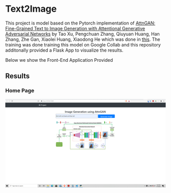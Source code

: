 # Text2Image

This project is model based on the Pytorch implementation of [AttnGAN: Fine-Grained Text to Image Generation with Attentional Generative Adversarial Networks](https://openaccess.thecvf.com/content_cvpr_2018/papers/Xu_AttnGAN_Fine-Grained_Text_CVPR_2018_paper.pdf) by Tao Xu, Pengchuan Zhang, Qiuyuan Huang, Han Zhang, Zhe Gan, Xiaolei Huang, Xiaodong He which was done in [this](https://github.com/taoxugit/AttnGAN). The training was done training this model on Google Collab and this repository additonally provided a Flask App to visualize the results.

Below we show the Front-End Application Provided

## Results

### Home Page

![Home Page](https://github.com/rishabhsahlot/Text2Image/blob/master/Demo%20Images/Home%20Page.png "Home Page")
